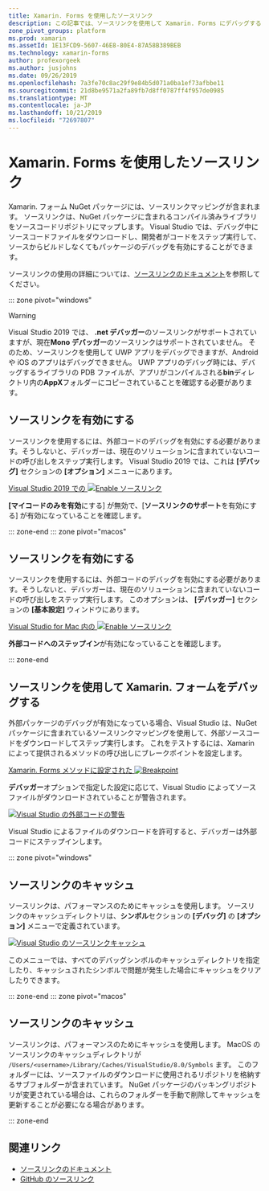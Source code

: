 ```yaml
---
title: Xamarin. Forms を使用したソースリンク
description: この記事では、ソースリンクを使用して Xamarin. Forms にデバッグする方法について説明します。
zone_pivot_groups: platform
ms.prod: xamarin
ms.assetId: 1E13FCD9-5607-46E8-80E4-87A58B389BEB
ms.technology: xamarin-forms
author: profexorgeek
ms.author: jusjohns
ms.date: 09/26/2019
ms.openlocfilehash: 7a3fe70c8ac29f9e84b5d071a0ba1ef73afbbe11
ms.sourcegitcommit: 21d8be9571a2fa89fb7d8ff0787ff4f957de0985
ms.translationtype: MT
ms.contentlocale: ja-JP
ms.lasthandoff: 10/21/2019
ms.locfileid: "72697807"
---
```

# <a name="source-link-with-xamarinforms"></a>Xamarin. Forms を使用したソースリンク

Xamarin. フォーム NuGet パッケージには、ソースリンクマッピングが含まれます。 ソースリンクは、NuGet パッケージに含まれるコンパイル済みライブラリをソースコードリポジトリにマップします。 Visual Studio では、デバッグ中にソースコードファイルをダウンロードし、開発者がコードをステップ実行して、ソースからビルドしなくてもパッケージのデバッグを有効にすることができます。

ソースリンクの使用の詳細については、[ソースリンクのドキュメント](/dotnet/standard/library-guidance/sourcelink)を参照してください。

::: zone pivot="windows"

> [!WARNING]
> Visual Studio 2019 では、 **.net デバッガー**のソースリンクがサポートされていますが、現在**Mono デバッガー**のソースリンクはサポートされていません。 そのため、ソースリンクを使用して UWP アプリをデバッグできますが、Android や iOS のアプリはデバッグできません。 UWP アプリのデバッグ時には、デバッグするライブラリの PDB ファイルが、アプリがコンパイルされる**bin**ディレクトリ内の**AppX**フォルダーにコピーされていることを確認する必要があります。

## <a name="enable-source-link"></a>ソースリンクを有効にする

ソースリンクを使用するには、外部コードのデバッグを有効にする必要があります。そうしないと、デバッガーは、現在のソリューションに含まれていないコードの呼び出しをステップ実行します。 Visual Studio 2019 では、これは **[デバッグ]** セクションの **[オプション]** メニューにあります。

[Visual Studio 2019 での ![Enable ソースリンク](sourcelink-images/sourcelink-enable-pc-cropped.png)](sourcelink-images/sourcelink-enable-pc.png#lightbox)

**[マイコードのみを有効**にする] が無効で、[**ソースリンクのサポート**を有効にする] が有効になっていることを確認します。

::: zone-end
::: zone pivot="macos"

## <a name="enable-source-link"></a>ソースリンクを有効にする

ソースリンクを使用するには、外部コードのデバッグを有効にする必要があります。そうしないと、デバッガーは、現在のソリューションに含まれていないコードの呼び出しをステップ実行します。 このオプションは、 **[デバッガー]** セクションの **[基本設定]** ウィンドウにあります。

[Visual Studio for Mac 内の ![Enable ソースリンク](sourcelink-images/sourcelink-enable-mac-cropped.png)](sourcelink-images/sourcelink-enable-mac.png#lightbox)

**外部コードへのステップイン**が有効になっていることを確認します。

::: zone-end

## <a name="debug-xamarinforms-using-source-link"></a>ソースリンクを使用して Xamarin. フォームをデバッグする

外部パッケージのデバッグが有効になっている場合、Visual Studio は、NuGet パッケージに含まれているソースリンクマッピングを使用して、外部ソースコードをダウンロードしてステップ実行します。 これをテストするには、Xamarin によって提供されるメソッドの呼び出しにブレークポイントを設定します。

[Xamarin. Forms メソッドに設定された ![Breakpoint](sourcelink-images/breakpoint-cropped.png)](sourcelink-images/external-code-available.png#lightbox)

**デバッガー**オプションで指定した設定に応じて、Visual Studio によってソースファイルがダウンロードされていることが警告されます。

[![Visual Studio の外部コードの警告](sourcelink-images/external-code-cropped.png)](sourcelink-images/external-code-available.png#lightbox)

Visual Studio によるファイルのダウンロードを許可すると、デバッガーは外部コードにステップインします。

::: zone pivot="windows"

## <a name="source-link-caching"></a>ソースリンクのキャッシュ

ソースリンクは、パフォーマンスのためにキャッシュを使用します。 ソースリンクのキャッシュディレクトリは、**シンボル**セクションの **[デバッグ]** の **[オプション]** メニューで定義されています。

[![Visual Studio のソースリンクキャッシュ](sourcelink-images/sourcelink-caching-pc-cropped.png)](sourcelink-images/sourcelink-caching-pc.png#lightbox)

このメニューでは、すべてのデバッグシンボルのキャッシュディレクトリを指定したり、キャッシュされたシンボルで問題が発生した場合にキャッシュをクリアしたりできます。

::: zone-end
::: zone pivot="macos"

## <a name="source-link-caching"></a>ソースリンクのキャッシュ

ソースリンクは、パフォーマンスのためにキャッシュを使用します。 MacOS のソースリンクのキャッシュディレクトリが `/Users/<username>/Library/Caches/VisualStudio/8.0/Symbols` ます。 このフォルダーには、ソースファイルのダウンロードに使用されるリポジトリを格納するサブフォルダーが含まれています。 NuGet パッケージのバッキングリポジトリが変更されている場合は、これらのフォルダーを手動で削除してキャッシュを更新することが必要になる場合があります。

::: zone-end

## <a name="related-links"></a>関連リンク

- [ソースリンクのドキュメント](/dotnet/standard/library-guidance/sourcelink)
- [GitHub のソースリンク](https://github.com/dotnet/sourcelink)
